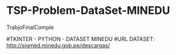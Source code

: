 # TSP-Problem-DataSet-MINEDU
TrabjoFinalComple

#TKINTER - PYTHON - DATASET MINEDU
#URL DATASET: http://sigmed.minedu.gob.pe/descargas/
